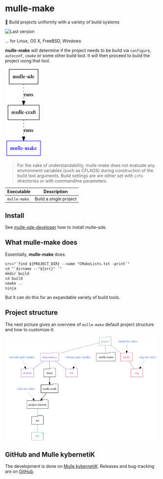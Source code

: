 # mulle-make

🤖 Build projects uniformly with a variety of build systems

![Last version](https://img.shields.io/github/tag/mulle-sde/mulle-make.svg)

... for Linux, OS X, FreeBSD, Windows

**mulle-make** will determine if the project needs to
be build via `configure`, `autoconf`, `cmake` or some other build tool.
It will then proceed to build the project using that tool.

![](dox/mulle-sde-overview.png)


> For the sake of understandability, mulle-make does not evaluate any
> environment variables (such as CFLAGS) during construction of the 
> build tool arguments.
> Build settings are are either set with `info` directories or with
> commandline parameters.


Executable   | Description
-------------|--------------------------------
`mulle-make` | Build a single project


## Install

See [mulle-sde-developer](//github.com/mulle-sde/mulle-sde-developer) how
to install mulle-sde.


## What **mulle-make** does

Essentially, **mulle-make** does:

```
src="`find ${PROJECT_DIR} --name "CMakeLists.txt -print`"
cd "`dirname --"${src}" `"
mkdir build
cd build
cmake ..
ninja
```

But it can do this for an expandable variety of build tools.


## Project structure

The next picture gives an overview of `mulle-make` default project structure
and how to customize it:

![](dox/overview.png)


## GitHub and Mulle kybernetiK

The development is done on
[Mulle kybernetiK](https://www.mulle-kybernetik.com/software/git/mulle-make/master).
Releases and bug-tracking are on [GitHub](https://github.com/mulle-sde/mulle-make).
